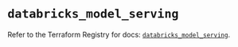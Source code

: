 # `databricks_model_serving`

Refer to the Terraform Registry for docs: [`databricks_model_serving`](https://registry.terraform.io/providers/databricks/databricks/1.48.1/docs/resources/model_serving).
